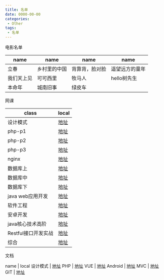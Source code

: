 ```yaml
---
title: 名单
date: 0000-00-00
categories:
 - Other
tags:
 - 名单
---
```


电影名单

name | name | name | name
-|-|-|-
立春 | 乡村里的中国 | 背靠背，脸对脸 | 遥望远方的童年
我们天上见 | 可可西里 | 牧马人 | hello树先生
本命年 | 城南旧事 |绿皮车| 

网课

class | local
-|-
设计模式 | [地址](https://www.bilibili.com/video/av57936239?from=search&seid=7719732596065340165)
php-p1 | [地址](https://www.bilibili.com/video/av12863134)
php-p2 | [地址](https://www.bilibili.com/video/av15351498)
php-p3 | [地址](https://www.bilibili.com/video/av15525720)
nginx | [地址](https://www.bilibili.com/video/av68136734?from=search&seid=5274574603263455529)
数据库上 | [地址](https://www.icourse163.org/learn/HIT-1001516002?tid=1206628230#/learn/content)
数据库中 | [地址](https://www.icourse163.org/learn/HIT-1001554030?tid=1450163448#/learn/announce)
数据库下 | [地址](https://www.icourse163.org/learn/HIT-1001578001?tid=1450207445#/learn/content)
java web应用开发 | [地址](https://www.icourse163.org/learn/JMI-1206690866?tid=1207018286#/learn/content)
软件工程 | [地址](https://www.icourse163.org/learn/PKU-1003177002?tid=1206617267#/learn/content)
安卓开发 | [地址](https://www.icourse163.org/learn/TOUC-1001986002?tid=1002088003#/learn/content)
java核心技术高阶 | [地址](https://www.icourse163.org/learn/ECNU-1206500807?tid=1206823217#/learn/content)
Restful接口开发实战 | [地址](https://www.bilibili.com/video/av46874177?from=search&seid=13850263273093716220)
综合 | [地址](https://github.com/threadshare/php)

文档

name | local
设计模式 | [地址](https://www.runoob.com/design-pattern/design-pattern-tutorial.html)
PHP | [地址](https://www.runoob.com/php/php-tutorial.html)
VUE | [地址](https://www.runoob.com/vue2/vue-tutorial.html)
Android | [地址](https://www.runoob.com/w3cnote/android-tutorial-intro.html)
MVC | [地址](https://www.runoob.com/aspnet/mvc-intro.html)
GIT | [地址](https://www.runoob.com/git/git-tutorial.html)